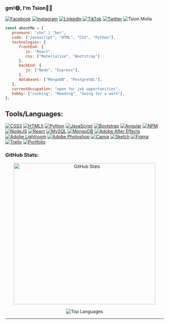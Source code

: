 ### gm!🌞, I'm Tsion👩‍💻


[![Facebook](https://img.shields.io/badge/Facebook-%231877F2.svg?logo=Facebook&logoColor=white)](https://facebook.com/https://www.facebook.com/tsion.wondimu.16/) [![Instagram](https://img.shields.io/badge/Instagram-%23E4405F.svg?logo=Instagram&logoColor=white)](https://instagram.com/https://www.instagram.com/tsion_wmolla/) [![LinkedIn](https://img.shields.io/badge/LinkedIn-%230077B5.svg?logo=linkedin&logoColor=white)](https://linkedin.com/in/https://www.linkedin.com/in/tsionmolla/) [![TikTok](https://img.shields.io/badge/TikTok-%23000000.svg?logo=TikTok&logoColor=white)](https://tiktok.com/@https://www.tiktok.com/@itszionmolla) [![Twitter](https://img.shields.io/badge/Twitter-%231DA1F2.svg?logo=Twitter&logoColor=white)](https://twitter.com/https://twitter.com/TsionWendm98008) 
![Tsion Molla](https://github.com/tsion-oss/tsion-oss/assets/114117480/c96d71d2-2fa5-48f9-a01a-31dc12b173f8)


```javascript
const aboutMe = {
   pronouns: "she" | "her",
   code: ["Javascript", "HTML", "CSS", "Python"],
   technologies: {
      frontEnd: {
         js: "React",
         css: ["Materialize", "Bootstrap"]
      },
      backEnd: {
         js: ["Node", "Express"],
      },
      databases: ["MongoDB", "PostgreSQL"],
   },
   currentOccupation: "open for job opportunities",
   hobby: ["cooking", "Reading", "Going for a walk"],
};
```



 ## Tools/Languages:

[![CSS3](https://img.shields.io/badge/css3-%231572B6.svg?style=flat-square&logo=css3&logoColor=white)](#) [![HTML5](https://img.shields.io/badge/html5-%23E34F26.svg?style=flat-square&logo=html5&logoColor=white)](#) [![Python](https://img.shields.io/badge/python-3670A0?style=flat-square&logo=python&logoColor=ffdd54)](#) [![JavaScript](https://img.shields.io/badge/javascript-%23323330.svg?style=flat-square&logo=javascript&logoColor=%23F7DF1E)](#) [![Bootstrap](https://img.shields.io/badge/bootstrap-%23563D7C.svg?style=flat-square&logo=bootstrap&logoColor=white)](#) [![Angular](https://img.shields.io/badge/angular-%23DD0031.svg?style=flat-square&logo=angular&logoColor=white)](#) [![NPM](https://img.shields.io/badge/NPM-%23000000.svg?style=flat-square&logo=npm&logoColor=white)](#) [![NodeJS](https://img.shields.io/badge/node.js-6DA55F?style=flat-square&logo=node.js&logoColor=white)](#) [![React](https://img.shields.io/badge/react-%2320232a.svg?style=flat-square&logo=react&logoColor=%2361DAFB)](#) [![MySQL](https://img.shields.io/badge/mysql-%2300f.svg?style=flat-square&logo=mysql&logoColor=white)](#) [![MongoDB](https://img.shields.io/badge/MongoDB-%234ea94b.svg?style=flat-square&logo=mongodb&logoColor=white)](#) [![Adobe After Effects](https://img.shields.io/badge/Adobe%20After%20Effects-9999FF.svg?style=flat-square&logo=Adobe%20After%20Effects&logoColor=white)](#) [![Adobe Lightroom](https://img.shields.io/badge/Adobe%20Lightroom-31A8FF.svg?style=flat-square&logo=Adobe%20Lightroom&logoColor=white)](#) [![Adobe Photoshop](https://img.shields.io/badge/adobephotoshop-%2331A8FF.svg?style=flat-square&logo=adobephotoshop&logoColor=white)](#) [![Canva](https://img.shields.io/badge/Canva-%2300C4CC.svg?style=flat-square&logo=Canva&logoColor=white)](#) [![Sketch](https://img.shields.io/badge/Sketch-FFB387?style=flat-square&logo=sketch&logoColor=black)](#) [![Figma](https://img.shields.io/badge/figma-%23F24E1E.svg?style=flat-square&logo=figma&logoColor=white)](#) [![Trello](https://img.shields.io/badge/Trello-%23026AA7.svg?style=flat-square&logo=Trello&logoColor=white)](#) [![Portfolio](https://img.shields.io/badge/Portfolio-%23000000.svg?style=flat-square&logo=firefox&logoColor=#FF7139)](#)
<br>
 ### GitHub Stats:


<p align="center">
  <img src="https://github-readme-stats.vercel.app/api?username=tsion-oss&theme=tokyonight&hide_border=false&include_all_commits=false&count_private=false" alt="GitHub Stats" width="450">
</p>

<p align="center">
  <img src="https://github-readme-stats.vercel.app/api/top-langs/?username=tsion-oss&layout=compact&theme=tokyonight" alt="Top Languages" />
</p>

---




 

